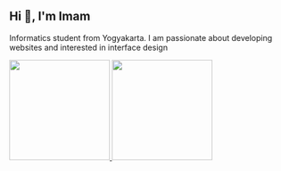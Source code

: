 ## Hi 👋, I'm Imam
Informatics student from Yogyakarta. I am passionate about developing websites and interested in interface design

<p align="left">
<a href="https://github.com/imamrdn">
  <img height="180em" src="https://github-readme-stats-eight-theta.vercel.app/api?username=imamrdn&show_icons=true&theme=algolia&include_all_commits=true&count_private=true"/>
  <img height="180em" src="https://github-readme-stats-eight-theta.vercel.app/api/top-langs/?username=imamrdn&layout=compact&langs_count=8&theme=algolia"/>
</a>
</p>
<!-- 
**imamrdn/imamrdn** is a ✨ _special_ ✨ repository because its `README.md` (this file) appears on your GitHub profile.

Here are some ideas to get you started:

- 🔭 I’m currently working on ...
- 🌱 I’m currently learning ...
- 👯 I’m looking to collaborate on ...
- 🤔 I’m looking for help with ...
- 💬 Ask me about ...
- 📫 How to reach me: ...
- 😄 Pronouns: ...
- ⚡ Fun fact: ...
 -->
